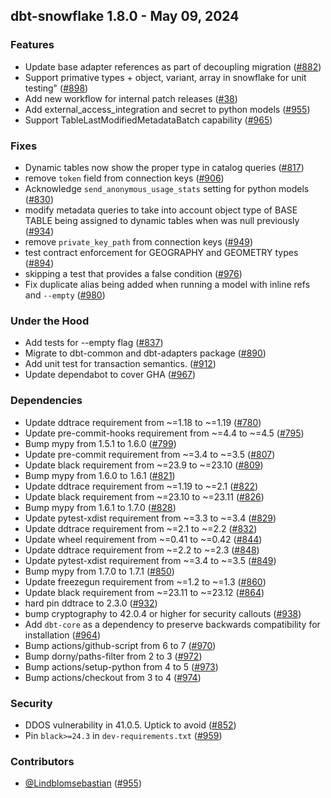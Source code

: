 ## dbt-snowflake 1.8.0 - May 09, 2024

### Features

- Update base adapter references as part of decoupling migration ([#882](https://github.com/dbt-labs/dbt-snowflake/issues/882))
- Support primative types + object, variant, array in snowflake for unit testing" ([#898](https://github.com/dbt-labs/dbt-snowflake/issues/898))
-  Add new workflow for internal patch releases ([#38](https://github.com/dbt-labs/dbt-snowflake/issues/38))
- Add external_access_integration and secret to python models ([#955](https://github.com/dbt-labs/dbt-snowflake/issues/955))
- Support TableLastModifiedMetadataBatch capability ([#965](https://github.com/dbt-labs/dbt-snowflake/issues/965))

### Fixes

- Dynamic tables now show the proper type in catalog queries ([#817](https://github.com/dbt-labs/dbt-snowflake/issues/817))
- remove `token` field from connection keys ([#906](https://github.com/dbt-labs/dbt-snowflake/issues/906))
- Acknowledge `send_anonymous_usage_stats` setting for python models ([#830](https://github.com/dbt-labs/dbt-snowflake/issues/830))
- modify metadata queries to take into account object type of BASE TABLE being assigned to dynamic tables when was null previously ([#934](https://github.com/dbt-labs/dbt-snowflake/issues/934))
- remove `private_key_path` from connection keys ([#949](https://github.com/dbt-labs/dbt-snowflake/issues/949))
- test contract enforcement for GEOGRAPHY and GEOMETRY types  ([#894](https://github.com/dbt-labs/dbt-snowflake/issues/894))
- skipping a test that provides a false condition ([#976](https://github.com/dbt-labs/dbt-snowflake/issues/976))
- Fix duplicate alias being added when running a model with inline refs and `--empty` ([#980](https://github.com/dbt-labs/dbt-snowflake/issues/980))

### Under the Hood

- Add tests for --empty flag ([#837](https://github.com/dbt-labs/dbt-snowflake/issues/837))
- Migrate to dbt-common and dbt-adapters package ([#890](https://github.com/dbt-labs/dbt-snowflake/issues/890))
- Add unit test for transaction semantics. ([#912](https://github.com/dbt-labs/dbt-snowflake/issues/912))
- Update dependabot to cover GHA ([#967](https://github.com/dbt-labs/dbt-snowflake/issues/967))

### Dependencies

- Update ddtrace requirement from ~=1.18 to ~=1.19 ([#780](https://github.com/dbt-labs/dbt-snowflake/pull/780))
- Update pre-commit-hooks requirement from ~=4.4 to ~=4.5 ([#795](https://github.com/dbt-labs/dbt-snowflake/pull/795))
- Bump mypy from 1.5.1 to 1.6.0 ([#799](https://github.com/dbt-labs/dbt-snowflake/pull/799))
- Update pre-commit requirement from ~=3.4 to ~=3.5 ([#807](https://github.com/dbt-labs/dbt-snowflake/pull/807))
- Update black requirement from ~=23.9 to ~=23.10 ([#809](https://github.com/dbt-labs/dbt-snowflake/pull/809))
- Bump mypy from 1.6.0 to 1.6.1 ([#821](https://github.com/dbt-labs/dbt-snowflake/pull/821))
- Update ddtrace requirement from ~=1.19 to ~=2.1 ([#822](https://github.com/dbt-labs/dbt-snowflake/pull/822))
- Update black requirement from ~=23.10 to ~=23.11 ([#826](https://github.com/dbt-labs/dbt-snowflake/pull/826))
- Bump mypy from 1.6.1 to 1.7.0 ([#828](https://github.com/dbt-labs/dbt-snowflake/pull/828))
- Update pytest-xdist requirement from ~=3.3 to ~=3.4 ([#829](https://github.com/dbt-labs/dbt-snowflake/pull/829))
- Update ddtrace requirement from ~=2.1 to ~=2.2 ([#832](https://github.com/dbt-labs/dbt-snowflake/pull/832))
- Update wheel requirement from ~=0.41 to ~=0.42 ([#844](https://github.com/dbt-labs/dbt-snowflake/pull/844))
- Update ddtrace requirement from ~=2.2 to ~=2.3 ([#848](https://github.com/dbt-labs/dbt-snowflake/pull/848))
- Update pytest-xdist requirement from ~=3.4 to ~=3.5 ([#849](https://github.com/dbt-labs/dbt-snowflake/pull/849))
- Bump mypy from 1.7.0 to 1.7.1 ([#850](https://github.com/dbt-labs/dbt-snowflake/pull/850))
- Update freezegun requirement from ~=1.2 to ~=1.3 ([#860](https://github.com/dbt-labs/dbt-snowflake/pull/860))
- Update black requirement from ~=23.11 to ~=23.12 ([#864](https://github.com/dbt-labs/dbt-snowflake/pull/864))
- hard pin ddtrace to 2.3.0 ([#932](https://github.com/dbt-labs/dbt-snowflake/pull/932))
- bump cryptography to 42.0.4 or higher for security callouts ([#938](https://github.com/dbt-labs/dbt-snowflake/pull/938))
- Add `dbt-core` as a dependency to preserve backwards compatibility for installation ([#964](https://github.com/dbt-labs/dbt-snowflake/pull/964))
- Bump actions/github-script from 6 to 7 ([#970](https://github.com/dbt-labs/dbt-snowflake/pull/970))
- Bump dorny/paths-filter from 2 to 3 ([#972](https://github.com/dbt-labs/dbt-snowflake/pull/972))
- Bump actions/setup-python from 4 to 5 ([#973](https://github.com/dbt-labs/dbt-snowflake/pull/973))
- Bump actions/checkout from 3 to 4 ([#974](https://github.com/dbt-labs/dbt-snowflake/pull/974))

### Security

- DDOS vulnerability in 41.0.5. Uptick to avoid ([#852](https://github.com/dbt-labs/dbt-snowflake/pull/852))
- Pin `black>=24.3` in `dev-requirements.txt` ([#959](https://github.com/dbt-labs/dbt-snowflake/pull/959))

### Contributors
- [@Lindblomsebastian](https://github.com/Lindblomsebastian) ([#955](https://github.com/dbt-labs/dbt-snowflake/issues/955))
